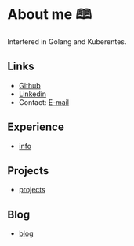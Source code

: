 # About me 🕮

Intertered in Golang and Kuberentes.

## Links

* [Github](https://github.com/jnuho)
* [Linkedin](https://linkedin.com/in/jun-ho-lee-047166273)
* Contact: [E-mail](mailto:hientran@clientdiary.com?subject=Test)

## Experience

* [info](experience)

## Projects

* [projects](projects)

## Blog

* [blog](blog)
